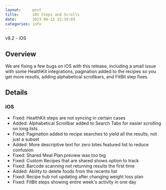 ```yaml
---
layout:     post
title:      iOS Steps and Scrolls
date:       2023-06-12 15:39:03
categories: info
---
```


v8.2 - iOS

## Overview

We are fixing a few bugs on iOS with this release, including a small issue with some HealthKit integrations, pagination added to the recipes so you get more results, adding alphabetical scrollbars, and FitBit step fixes.

## Details

### iOS
* Fixed: HealthKit steps are not syncing in certain cases
* Added: Alphabetical Scrollbar added to Search Tabs for easier scrolling on
  long lists
* Fixed: Pagination added to recipe searches to yield all the results, not just
  a subset
* Added: More descriptive text for zero bites featured list to reduce confusion
* Fixed: Shared Meal Plan preview was too big
* Fixed: Custom Recipes that are shared shows option to track
* Fixed: Barcode scanning not returning results the first time
* Added: Ability to delete foods from the recents list
* Fixed: Recipe hub not updating after changing weight loss plan
* Fixed: FitBit steps showing entire week's activity in one day
